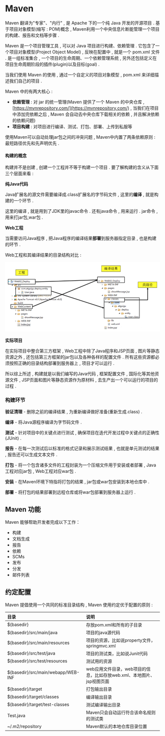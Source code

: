 # Maven

Maven 翻译为"专家"、"内行" , 是 Apache 下的一个纯 Java 开发的开源项目 . 基于项目对象模型\(缩写 : POM\)概念 , Maven利用一个中央信息片断能管理一个项目的构建、报告和文档等步骤 .

Maven 是一个项目管理工具 , 可以对 Java 项目进行构建、依赖管理 . 它包含了一个项目对象模型\(Project Object Model\) , 反映在配置中 , 就是一个 pom.xml 文件 . 是一组标准集合 , 一个项目的生命周期、一个依赖管理系统 , 另外还包括定义在项目生命周期阶段的插件\(plugin\)以及目标\(goal\) .

当我们使用 Maven 的使用 , 通过一个自定义的项目对象模型 , pom.xml 来详细描述我们自己的项目 .

Maven 中的有两大核心 :

* **依赖管理** : 对 jar 的统一管理\(Maven 提供了一个 Maven 的中央仓库 , [https://mvnrepository.com/](https://mvnrepository.com/) , 当我们在项目中添加完依赖之后 , Maven 会自动去中央仓库下载相关的依赖 , 并且解决依赖的依赖问题\)
* **项目构建** : 对项目进行编译、测试、打包、部署、上传到私服等

使用Maven可以自动处理jar包之间的冲突问题 , Maven中内置了两条依赖原则 : 最短路径优先和先声明优先 .

#### 构建的概念

构建并不是创建 , 创建一个工程并不等于构建一个项目 . 要了解构建的含义从下面三个层面来看 :

**纯Java代码**

Java扩展名的源文件需要编译成.class扩展名的字节码文件 , 这里的**编译** , 就是构建的一个环节 .

这里的编译 , 就是用到了JDK里的javac命令 . 还有java命令 , 用来运行 . jar命令 , 用来打jar包,war包 .

**Web工程**

当需要访问Java程序 , 把Java程序的编译结果**部署**到服务器指定目录 , 也是构建的环节 .

Web工程和其编译结果的目录结构对比 :

![](/assets/duibijieguo.png)

**实际项目**

在实际项目中整合第三方框架 , Web工程中除了Java程序和JSP页面 , 图片等静态资源之外 , 还包括第三方框架的jar包以及各种各样的配置文件 . 所有这些资源都必须按照正确的目录结构部署到服务器上 , 项目才可以运行 .

所以综上所述 , 构建就是以我们编写的Java代码 , 框架配置文件 , 国际化等其他资源文件 , JSP页面和图片等静态资源作为原材料 , 去生产出一个可以运行的项目的过程 .

### 构建环节

**验证清理** - 删除之前的编译结果 , 为重新编译做好准备\(重新生成.class\) .

**编译** - 将Java源程序编译为字节码文件 .

**测试** - 针对项目中的关键点进行测试 , 确保项目在迭代开发过程中关键点的正确性\(JUnit\) .

**报告** - 在每一次测试后以标准的格式记录和展示测试结果 , 也就是单元测试的结果 , 报告还可以生成文本文件 .

**打包** - 将一个包含诸多文件的工程封装为一个压缩文件用于安装或者部署 , Java工程对应jar包 , Web工程对应war包 .

**安装** - 在Maven环境下特指将打包的结果 , jar包或war包安装到本地仓库中 .

**部署** - 将打包的结果部署到远程仓库或将war包部署到服务器上运行 .

## Maven 功能

Maven 能够帮助开发者完成以下工作：

* 构建
* 文档生成
* 报告
* 依赖
* SCMs
* 发布
* 分发
* 邮件列表

## 约定配置

Maven 提倡使用一个共同的标准目录结构 , Maven 使用约定优于配置的原则 :

| 目录 | 说明 |
| :--- | :--- |
| ${basedir} | 存放pom.xml和所有的子目录 |
| ${basedir}/src/main/java | 项目的java源代码 |
| ${basedir}/src/main/resources | 项目的资源，比如说property文件，springmvc.xml |
| ${basedir}/src/test/java | 项目的测试类，比如说Junit代码 |
| ${basedir}/src/test/resources | 测试用的资源 |
| ${basedir}/src/main/webapp/WEB-INF | web应用文件目录，web项目的信息，比如存放web.xml、本地图片、jsp视图页面 |
| ${basedir}/target | 打包输出目录 |
| ${basedir}/target/classes | 编译输出目录 |
| ${basedir}/target/test-classes | 测试编译输出目录 |
| Test.java | Maven只会自动运行符合该命名规则的测试类 |
| ~/.m2/repository | Maven默认的本地仓库目录位置 |



